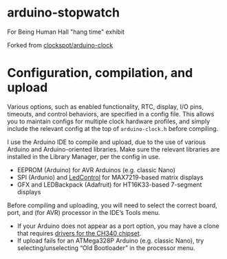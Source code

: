 # arduino-stopwatch

For Being Human Hall "hang time" exhibit

Forked from [clockspot/arduino-clock](https://github.com/clockspot/arduino-clock)

# Configuration, compilation, and upload

Various options, such as enabled functionality, RTC, display, I/O pins, timeouts, and control behaviors, are specified in a config file. This allows you to maintain configs for multiple clock hardware profiles, and simply include the relevant config at the top of `arduino-clock.h` before compiling.

I use the Arduino IDE to compile and upload, due to the use of various Arduino and Arduino-oriented libraries. Make sure the relevant libraries are installed in the Library Manager, per the config in use.

* EEPROM (Arduino) for AVR Arduinos (e.g. classic Nano)
* SPI (Ardunio) and [LedControl](http://wayoda.github.io/LedControl) for MAX7219-based matrix displays
* GFX and LEDBackpack (Adafruit) for HT16K33-based 7-segment displays

Before compiling and uploading, you will need to select the correct board, port, and (for AVR) processor in the IDE’s Tools menu.

* If your Arduino does not appear as a port option, you may have a clone that requires [drivers for the CH340 chipset](https://sparks.gogo.co.nz/ch340.html).
* If upload fails for an ATMega328P Arduino (e.g. classic Nano), try selecting/unselecting “Old Bootloader” in the processor menu.